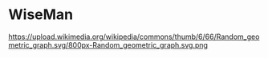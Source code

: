 # WiseMan
https://upload.wikimedia.org/wikipedia/commons/thumb/6/66/Random_geometric_graph.svg/800px-Random_geometric_graph.svg.png
